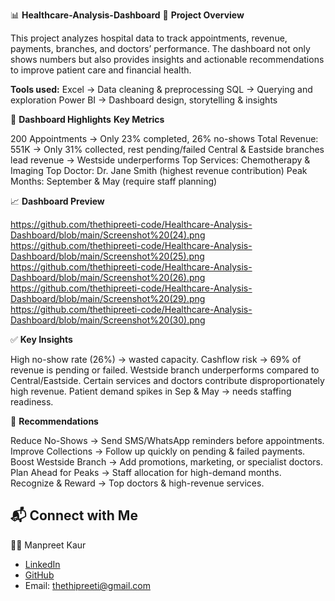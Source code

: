 
📊 **Healthcare-Analysis-Dashboard**
📌 **Project Overview**

This project analyzes hospital data to track appointments, revenue, payments, branches, and doctors’ performance. The dashboard not only shows numbers but also provides insights and actionable recommendations to improve patient care and financial health.

**Tools used:**
Excel → Data cleaning & preprocessing
SQL → Querying and exploration
Power BI → Dashboard design, storytelling & insights

🏥 **Dashboard Highlights**
**Key Metrics**

200 Appointments → Only 23% completed, 26% no-shows
Total Revenue: 551K → Only 31% collected, rest pending/failed
Central & Eastside branches lead revenue → Westside underperforms
Top Services: Chemotherapy & Imaging
Top Doctor: Dr. Jane Smith (highest revenue contribution)
Peak Months: September & May (require staff planning)

📈 **Dashboard Preview**

https://github.com/thethipreeti-code/Healthcare-Analysis-Dashboard/blob/main/Screenshot%20(24).png
https://github.com/thethipreeti-code/Healthcare-Analysis-Dashboard/blob/main/Screenshot%20(25).png
https://github.com/thethipreeti-code/Healthcare-Analysis-Dashboard/blob/main/Screenshot%20(26).png
https://github.com/thethipreeti-code/Healthcare-Analysis-Dashboard/blob/main/Screenshot%20(29).png
https://github.com/thethipreeti-code/Healthcare-Analysis-Dashboard/blob/main/Screenshot%20(30).png

✅ **Key Insights**

High no-show rate (26%) → wasted capacity.
Cashflow risk → 69% of revenue is pending or failed.
Westside branch underperforms compared to Central/Eastside.
Certain services and doctors contribute disproportionately high revenue.
Patient demand spikes in Sep & May → needs staffing readiness.

🚀 **Recommendations**

Reduce No-Shows → Send SMS/WhatsApp reminders before appointments.
Improve Collections → Follow up quickly on pending & failed payments.
Boost Westside Branch → Add promotions, marketing, or specialist doctors.
Plan Ahead for Peaks → Staff allocation for high-demand months.
Recognize & Reward → Top doctors & high-revenue services.


## 📬 Connect with Me
👨‍💻 Manpreet Kaur 
- [LinkedIn](https://www.linkedin.com/in/manpreet-kaur-66a123371/)  
- [GitHub](https://github.com/thethipreeti-code/Healthcare-Analysis-Dashboard/edit/main/README.md)  
- Email: thethipreeti@gmail.com


